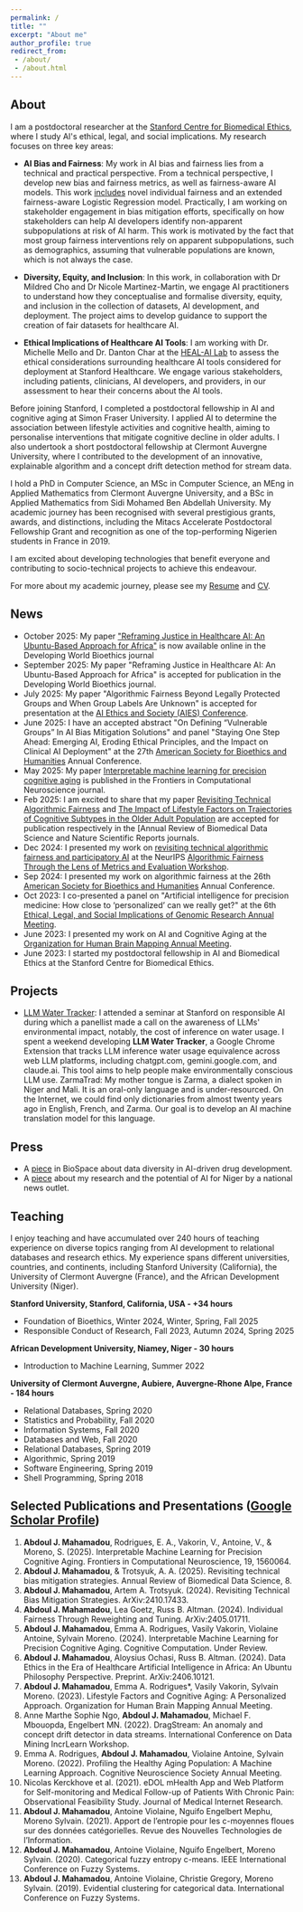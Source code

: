```yaml
---
permalink: /
title: ""
excerpt: "About me"
author_profile: true
redirect_from:
 - /about/
 - /about.html
---
```


About 
------
I am a postdoctoral researcher at the [Stanford Centre for Biomedical Ethics](https://med.stanford.edu/bioethics.html), where I study AI's ethical, legal, and social implications. My research focuses on three key areas:

- **AI Bias and Fairness**: My work in AI bias and fairness lies from a technical and practical perspective. From a technical perspective, I develop new bias and fairness metrics, as well as fairness-aware AI models. This work [includes](https://arxiv.org/pdf/2405.01711) novel individual fairness and an extended fairness-aware Logistic Regression model. Practically, I am working on stakeholder engagement in bias mitigation efforts, specifically on how stakeholders can help AI developers identify non-apparent subpopulations at risk of AI harm. This work is motivated by the fact that most group fairness interventions rely on apparent subpopulations, such as demographics, assuming that vulnerable populations are known, which is not always the case.

- **Diversity, Equity, and Inclusion**: In this work, in collaboration with Dr Mildred Cho and Dr Nicole Martinez-Martin, we engage AI practitioners to understand how they conceptualise and formalise diversity, equity, and inclusion in the collection of datasets, AI development, and deployment. The project aims to develop guidance to support the creation of fair datasets for healthcare AI.

- **Ethical Implications of Healthcare AI Tools**: I am working with Dr. Michelle Mello and Dr. Danton Char at the [HEAL-AI Lab](https://impact.stanford.edu/healthcare-ai) to assess the ethical considerations surrounding healthcare AI tools considered for deployment at Stanford Healthcare. We engage various stakeholders, including patients, clinicians, AI developers, and providers, in our assessment to hear their concerns about the AI tools.


Before joining Stanford, I completed a postdoctoral fellowship in AI and cognitive aging at Simon Fraser University. I applied AI to determine the association between lifestyle activities and cognitive health, aiming to personalise interventions that mitigate cognitive decline in older adults. I also undertook a short postdoctoral fellowship at Clermont Auvergne University, where I contributed to the development of an innovative, explainable algorithm and a concept drift detection method for stream data.

I hold a PhD in Computer Science, an MSc in Computer Science, an MEng in Applied Mathematics from Clermont Auvergne University, and a BSc in Applied Mathematics from Sidi Mohamed Ben Abdellah University. My academic journey has been recognised with several prestigious grants, awards, and distinctions, including the Mitacs Accelerate Postdoctoral Fellowship Grant and recognition as one of the top-performing Nigerien students in France in 2019.

I am excited about developing technologies that benefit everyone and contributing to socio-technical projects to achieve this endeavour. 

For more about my academic journey, please see my [Resume](/files/Resume_Abdoul_May_2025.pdf) and [CV](https://docs.google.com/document/d/1Hx8qZOpMz9eISW-kduygMhXTU-KtH1fUCN9TU7KmEu8/edit?usp=sharing).

News
------
- October 2025: My paper ["Reframing Justice in Healthcare AI: An Ubuntu-Based Approach for Africa"](https://onlinelibrary.wiley.com/doi/epdf/10.1111/dewb.70007) is now available online in the Developing World Bioethics journal
- September 2025: My paper "Reframing Justice in Healthcare AI: An Ubuntu-Based Approach for Africa" is accepted for publication in the Developing World Bioethics journal.
- July 2025: My paper "Algorithmic Fairness Beyond Legally Protected Groups and When Group Labels Are Unknown" is accepted for presentation at the [AI Ethics and Society (AIES) Conference](https://www.aies-conference.com/2025/).
- June 2025: I have an accepted abstract "On Defining “Vulnerable Groups” In AI Bias Mitigation Solutions" and panel "Staying One Step Ahead: Emerging AI, Eroding Ethical Principles, and the Impact on Clinical AI Deployment" at the 27th [American Society for Bioethics and Humanities](https://asbh.org/) Annual Conference.
- May 2025: My paper [Interpretable machine learning for precision cognitive aging](https://www.frontiersin.org/journals/computational-neuroscience/articles/10.3389/fncom.2025.1560064/full) is published in the Frontiers in Computational Neuroscience journal.
- Feb 2025: I am excited to share that my paper [Revisiting Technical Algorithmic Fairness](https://www.annualreviews.org/content/journals/10.1146/annurev-biodatasci-103123-095737) and [The Impact of Lifestyle Factors on Trajectories of Cognitive Subtypes in the Older Adult Population](https://www.nature.com/articles/s41598-025-91171-0) are accepted for publication respectively in the [Annual Review of Biomedical Data Science and Nature Scientific Reports journals.
- Dec 2024: I presented my work on [revisiting technical algorithmic fairness and participatory AI](https://arxiv.org/pdf/2410.17433) at the NeurIPS [Algorithmic Fairness Through the Lens of Metrics and Evaluation Workshop](https://www.afciworkshop.org/afme2024).  
- Sep 2024: I presented my work on algorithmic fairness at the 26th [American Society for Bioethics and Humanities](https://asbh.org/) Annual Conference.
- Oct 2023: I co-presented a panel on "Artificial intelligence for precision medicine: How close to ‘personalized’ can we really get?" at the 6th [Ethical, Legal, and Social Implications of Genomic Research Annual Meeting](https://elsicon2024.eventscribe.net/).
- June 2023: I presented my work on AI and Cognitive Aging at the [Organization for Human Brain Mapping Annual Meeting](https://event.fourwaves.com/ohbm2023/pages).
- June 2023: I started my postdoctoral fellowship in AI and Biomedical Ethics at the Stanford Centre for Biomedical Ethics.

Projects
-------
- [LLM Water Tracker](https://github.com/abdjiber/llm-water-tracker): I attended a seminar at Stanford on responsible AI during which a panellist made a call on the awareness of LLMs' environmental impact, notably, the cost of inference on water usage. I spent a weekend developing **LLM Water Tracker**, a Google Chrome Extension that tracks LLM inference water usage equivalence across web LLM platforms, including chatgpt.com, gemini.google.com, and claude.ai. This tool aims to help people make environmentally conscious LLM use. 
ZarmaTrad: My mother tongue is Zarma, a dialect spoken in Niger and Mali. It is an oral-only language and is under-resourced. On the Internet, we could find only dictionaries from almost twenty years ago in English, French, and Zarma. Our goal is to develop an AI machine translation model for this language. 
  
Press
------
- A [piece](https://www.biospace.com/achieving-data-diversity-through-ai-in-drug-development) in BioSpace about data diversity in AI-driven drug development. 
- A [piece](https://www.lesahel.org/dr-jalil-djiberou-mahamadou-chercheur-en-intelligence-artificielle-a-luniversite-de-stanford-a-la-silicon-valley-usa-mes-travaux-de-recherches-a-stanford-tentent-d/) about my research and the potential of AI for Niger by a national news outlet.


Teaching
------
I enjoy teaching and have accumulated over 240 hours of teaching experience on diverse topics ranging from AI development to relational databases and research ethics. My experience spans different universities, countries, and continents, including Stanford University (California), the University of Clermont Auvergne (France), and the African Development University (Niger). 

**Stanford University, Stanford, California, USA - +34 hours**
- Foundation of Bioethics, Winter 2024, Winter, Spring, Fall 2025
- Responsible Conduct of Research, Fall 2023, Autumn 2024, Spring 2025

**African Development University, Niamey, Niger - 30 hours**
- Introduction to Machine Learning, Summer 2022

**University of Clermont Auvergne, Aubiere, Auvergne-Rhone Alpe, France - 184 hours**
- Relational Databases, Spring 2020
- Statistics and Probability, Fall 2020
- Information Systems, Fall 2020
- Databases and Web, Fall 2020
- Relational Databases, Spring 2019
- Algorithmic, Spring 2019
- Software Engineering, Spring 2019
- Shell Programming, Spring 2018

Selected Publications and Presentations ([Google Scholar Profile](https://scholar.google.com/citations?view_op=list_works&hl=en&hl=en&user=3v5pE6MAAAAJ))
------
1. **Abdoul J. Mahamadou**, Rodrigues, E. A., Vakorin, V., Antoine, V., & Moreno, S. (2025). Interpretable Machine Learning for Precision Cognitive Aging. Frontiers in Computational Neuroscience, 19, 1560064.
2. **Abdoul J. Mahamadou**, & Trotsyuk, A. A. (2025). Revisiting technical bias mitigation strategies. Annual Review of Biomedical Data Science, 8.
3.	**Abdoul J. Mahamadou**, Artem A. Trotsyuk. (2024). Revisiting Technical Bias Mitigation Strategies. ArXiv:2410.17433.
4.	**Abdoul J. Mahamadou**, Lea Goetz, Russ B. Altman. (2024). Individual Fairness Through Reweighting and Tuning. ArXiv:2405.01711.
5.	**Abdoul J. Mahamadou**, Emma A. Rodrigues, Vasily Vakorin, Violaine Antoine, Sylvain Moreno. (2024). Interpretable Machine Learning for Precision Cognitive Aging. Cognitive Computation. Under Review.
6.	**Abdoul J. Mahamadou**, Aloysius Ochasi, Russ B. Altman. (2024). Data Ethics in the Era of Healthcare Artificial Intelligence in Africa: An Ubuntu Philosophy Perspective. Preprint. ArXiv:2406.10121. 
7.	**Abdoul J. Mahamadou**, Emma A. Rodrigues*, Vasily Vakorin, Sylvain Moreno. (2023). Lifestyle Factors and Cognitive Aging: A Personalized Approach. Organization for Human Brain Mapping Annual Meeting.
8.	Anne Marthe Sophie Ngo, **Abdoul J. Mahamadou**, Michael F. Mbouopda, Engelbert MN. (2022). DragStream: An anomaly and concept drift detector in data streams. International Conference on Data Mining IncrLearn Workshop.
9.	Emma A. Rodrigues, **Abdoul J. Mahamadou**, Violaine Antoine, Sylvain Moreno. (2022). Profiling the Healthy Aging Population: A Machine Learning Approach. Cognitive Neuroscience Society Annual Meeting.
10.	Nicolas Kerckhove et al. (2021). eDOL mHealth App and Web Platform for Self-monitoring and Medical Follow-up of Patients With Chronic Pain: Observational Feasibility Study. Journal of Medical Internet Research.
11.	**Abdoul J. Mahamadou**, Antoine Violaine, Nguifo Engelbert Mephu, Moreno Sylvain. (2021). Apport de l’entropie pour les c-moyennes floues sur des données catégorielles. Revue des Nouvelles Technologies de l’Information.
12.	**Abdoul J. Mahamadou**, Antoine Violaine, Nguifo Engelbert, Moreno Sylvain. (2020). Categorical fuzzy entropy c-means. IEEE International Conference on Fuzzy Systems.
13.	**Abdoul J. Mahamadou**, Antoine Violaine, Christie Gregory, Moreno Sylvain. (2019). Evidential clustering for categorical data. International Conference on Fuzzy Systems.
